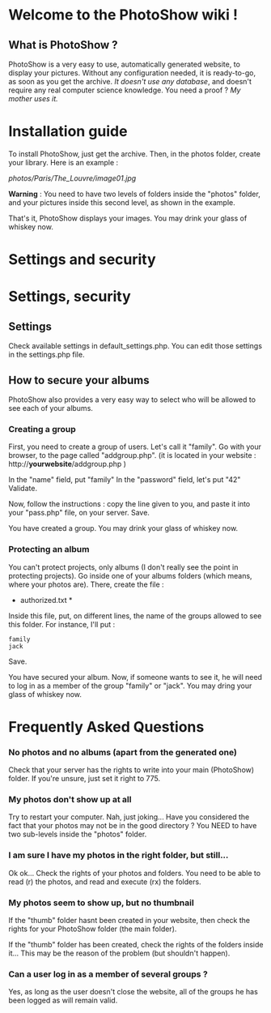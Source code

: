 # Welcome to the PhotoShow wiki !


## What is PhotoShow ?

PhotoShow is a very easy to use, automatically generated website, to display your pictures. Without any configuration needed, it is ready-to-go, as soon as you get the archive. *It doesn't use any database*, and doesn't require any real computer science knowledge. You need a proof ? *My mother uses it.*


# Installation guide

To install PhotoShow, just get the archive. Then, in the photos folder, create your library. Here is an example : 

*photos/Paris/The_Louvre/image01.jpg*

**Warning** : You need to have two levels of folders inside the "photos" folder, and your pictures inside this second level, as shown in the example.

That's it, PhotoShow displays your images. You may drink your glass of whiskey now.

# Settings and security

# Settings, security

## Settings

Check available settings in default_settings.php. You can edit those settings in the settings.php file.

## How to secure your albums

PhotoShow also provides a very easy way to select who will be allowed to see each of your albums.

### Creating a group

First, you need to create a group of users. Let's call it "family".
Go with your browser, to the page called  "addgroup.php". (it is located in your website : http://**yourwebsite**/addgroup.php )

In the "name" field, put "family"
In the "password" field, let's put "42"
Validate.

Now, follow the instructions : copy the line given to you, and paste it into your "pass.php" file, on your server.
Save.

You have created a group. You may drink your glass of whiskey now.

### Protecting an album

You can't protect projects, only albums (I don't really see the point in protecting projects). Go inside one of your albums folders (which means, where your photos are). There, create the file : 

* authorized.txt *

Inside this file, put, on different lines, the name of the groups allowed to see this folder. For instance, I'll put :

	family
	jack

Save.

You have secured your album. Now, if someone wants to see it, he will need to log in as a member of the group "family" or "jack". You may dring your glass of whiskey now.

# Frequently Asked Questions

### No photos and no albums (apart from the generated one)

Check that your server has the rights to write into your main (PhotoShow) folder. If you're unsure, just set it right to 775.

### My photos don't show up at all

Try to restart your computer. Nah, just joking... Have you considered the fact that your photos may not be in the good directory ? You NEED to have two sub-levels inside the "photos" folder.


### I am sure I have my photos in the right folder, but still...

Ok ok... Check the rights of your photos and folders. You need to be able to read (r) the photos, and read and execute (rx) the folders.

### My photos seem to show up, but no thumbnail

If the "thumb" folder hasnt been created in your website, then check the rights for your PhotoShow folder (the main folder).

If the "thumb" folder has been created, check the rights of the folders inside it... This may be the reason of the problem (but shouldn't happen).

### Can a user log in as a member of several groups ?

Yes, as long as the user doesn't close the website, all of the groups he has been logged as will remain valid.
